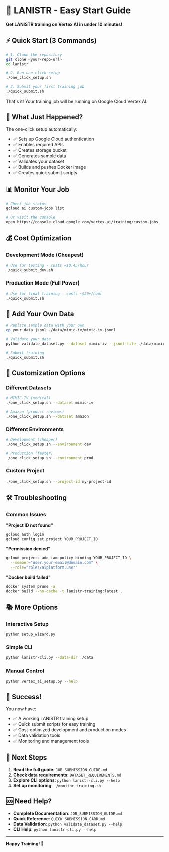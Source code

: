 # 🚀 LANISTR - Easy Start Guide

**Get LANISTR training on Vertex AI in under 10 minutes!**

## ⚡ **Quick Start (3 Commands)**

```bash
# 1. Clone the repository
git clone <your-repo-url>
cd lanistr

# 2. Run one-click setup
./one_click_setup.sh

# 3. Submit your first training job
./quick_submit.sh
```

That's it! Your training job will be running on Google Cloud Vertex AI.

## 🎯 **What Just Happened?**

The one-click setup automatically:
- ✅ Sets up Google Cloud authentication
- ✅ Enables required APIs
- ✅ Creates storage bucket
- ✅ Generates sample data
- ✅ Validates your dataset
- ✅ Builds and pushes Docker image
- ✅ Creates quick submit scripts

## 📊 **Monitor Your Job**

```bash
# Check job status
gcloud ai custom-jobs list

# Or visit the console
open https://console.cloud.google.com/vertex-ai/training/custom-jobs
```

## 💰 **Cost Optimization**

### **Development Mode (Cheapest)**
```bash
# Use for testing - costs ~$0.45/hour
./quick_submit_dev.sh
```

### **Production Mode (Full Power)**
```bash
# Use for final training - costs ~$20+/hour
./quick_submit.sh
```

## 📁 **Add Your Own Data**

```bash
# Replace sample data with your own
cp your_data.jsonl ./data/mimic-iv/mimic-iv.jsonl

# Validate your data
python validate_dataset.py --dataset mimic-iv --jsonl-file ./data/mimic-iv/mimic-iv.jsonl

# Submit training
./quick_submit.sh
```

## 🔧 **Customization Options**

### **Different Datasets**
```bash
# MIMIC-IV (medical)
./one_click_setup.sh --dataset mimic-iv

# Amazon (product reviews)
./one_click_setup.sh --dataset amazon
```

### **Different Environments**
```bash
# Development (cheaper)
./one_click_setup.sh --environment dev

# Production (faster)
./one_click_setup.sh --environment prod
```

### **Custom Project**
```bash
./one_click_setup.sh --project-id my-project-id
```

## 🛠️ **Troubleshooting**

### **Common Issues**

**"Project ID not found"**
```bash
gcloud auth login
gcloud config set project YOUR_PROJECT_ID
```

**"Permission denied"**
```bash
gcloud projects add-iam-policy-binding YOUR_PROJECT_ID \
  --member="user:your-email@domain.com" \
  --role="roles/aiplatform.user"
```

**"Docker build failed"**
```bash
docker system prune -a
docker build --no-cache -t lanistr-training:latest .
```

## 📚 **More Options**

### **Interactive Setup**
```bash
python setup_wizard.py
```

### **Simple CLI**
```bash
python lanistr-cli.py --data-dir ./data
```

### **Manual Control**
```bash
python vertex_ai_setup.py --help
```

## 🎉 **Success!**

You now have:
- ✅ A working LANISTR training setup
- ✅ Quick submit scripts for easy training
- ✅ Cost-optimized development and production modes
- ✅ Data validation tools
- ✅ Monitoring and management tools

## 📖 **Next Steps**

1. **Read the full guide**: `JOB_SUBMISSION_GUIDE.md`
2. **Check data requirements**: `DATASET_REQUIREMENTS.md`
3. **Explore CLI options**: `python lanistr-cli.py --help`
4. **Set up monitoring**: `./monitor_training.sh`

## 🆘 **Need Help?**

- **Complete Documentation**: `JOB_SUBMISSION_GUIDE.md`
- **Quick Reference**: `QUICK_SUBMISSION_CARD.md`
- **Data Validation**: `python validate_dataset.py --help`
- **CLI Help**: `python lanistr-cli.py --help`

---

**Happy Training! 🚀** 